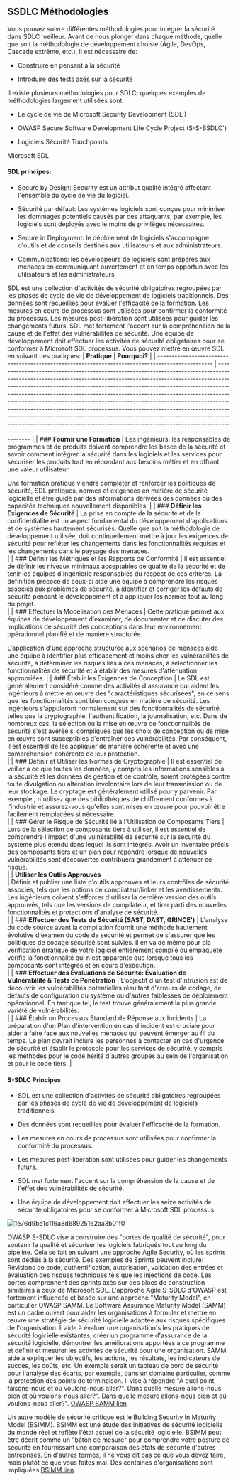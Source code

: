 SSDLC Méthodologies
----------------------

Vous pouvez suivre différentes méthodologies pour intégrer la sécurité dans SDLC meilleur. Avant de nous plonger dans chaque méthode, quelle que soit la méthodologie de développement choisie (Agile, DevOps, Cascade extrême, etc.), il est nécessaire de:

-   Construire en pensant à la sécurité

-   Introduire des tests axés sur la sécurité

Il existe plusieurs méthodologies pour SDLC; quelques exemples de méthodologies largement utilisées sont:

-   Le cycle de vie de Microsoft Security Development (SDL')

-   OWASP Secure Software Development Life Cycle Project (S-S-BSDLC')

-   Logiciels Sécurité Touchpoints

Microsoft SDL

#### SDL principes:

-   Secure by Design: Security est un attribut qualité intégré affectant l'ensemble du cycle de vie du logiciel.

-   Sécurité par défaut: Les systèmes logiciels sont conçus pour minimiser les dommages potentiels causés par des attaquants, par exemple, les logiciels sont déployés avec le moins de privilèges nécessaires.

-   Secure in Deployment: le déploiement de logiciels s'accompagne d'outils et de conseils destinés aux utilisateurs et aux administrateurs.

-   Communications: les développeurs de logiciels sont préparés aux menaces en communiquant ouvertement et en temps opportun avec les utilisateurs et les administrateurs

SDL est une collection d'activités de sécurité obligatoires regroupées par les phases de cycle de vie de développement de logiciels traditionnels. Des données sont recueillies pour évaluer l'efficacité de la formation. Les mesures en cours de processus sont utilisées pour confirmer la conformité du processus. Les mesures post-libération sont utilisées pour guider les changements futurs. SDL met fortement l'accent sur la compréhension de la cause et de l'effet des vulnérabilités de sécurité. Une équipe de développement doit effectuer les activités de sécurité obligatoires pour se conformer à Microsoft SDL processus. Vous pouvez mettre en œuvre SDL en suivant ces pratiques:
| **Pratique**                                                                                      | **Pourquoi?**                                                                                                                                                                                                                                                                                                                                                                                                                                                                                                                                                                                                                                                                                                                              |
| ------------------------------------------------------------------------------------------------- | ------------------------------------------------------------------------------------------------------------------------------------------------------------------------------------------------------------------------------------------------------------------------------------------------------------------------------------------------------------------------------------------------------------------------------------------------------------------------------------------------------------------------------------------------------------------------------------------------------------------------------------------------------------------------------------------------------------------------------------------ |
| ### **Fournir une Formation**                                                                     | Les ingénieurs, les responsables de programmes et de produits doivent comprendre les bases de la sécurité et savoir comment intégrer la sécurité dans les logiciels et les services pour sécuriser les produits tout en répondant aux besoins métier et en offrant une valeur utilisateur.

Une formation pratique viendra compléter et renforcer les politiques de sécurité, SDL pratiques, normes et exigences en matière de sécurité logicielle et être guidé par des informations dérivées des données ou des capacités techniques nouvellement disponibles.                                                                                                                                                                           |
| ### **Définir les Exigences de Sécurité**                                                         | La prise en compte de la sécurité et de la confidentialité est un aspect fondamental du développement d'applications et de systèmes hautement sécurisés. Quelle que soit la méthodologie de développement utilisée, doit continuellement mettre à jour les exigences de sécurité pour refléter les changements dans les fonctionnalités requises et les changements dans le paysage des menaces.<br>                                                                                                                                                                                                                                                                                                                                       |
| ### Définir les Métriques et les Rapports de Conformité                                           | Il est essentiel de définir les niveaux minimaux acceptables de qualité de la sécurité et de tenir les équipes d'ingénierie responsables du respect de ces critères. La définition précoce de ceux-ci aide une équipe à comprendre les risques associés aux problèmes de sécurité, à identifier et corriger les défauts de sécurité pendant le développement et à appliquer les normes tout au long du projet.<br>                                                                                                                                                                                                                                                                                                                         |
| ### Effectuer la Modélisation des Menaces                                                         | Cette pratique permet aux équipes de développement d'examiner, de documenter et de discuter des implications de sécurité des conceptions dans leur environnement opérationnel planifié et de manière structurée.

L'application d'une approche structurée aux scénarios de menaces aide une équipe à identifier plus efficacement et moins cher les vulnérabilités de sécurité, à déterminer les risques liés à ces menaces, à sélectionner les fonctionnalités de sécurité et à établir des mesures d'atténuation appropriées.                                                                                                                                                                                                            |
| ### Établir les Exigences de Conception                                                           | Le SDL est généralement considéré comme des activités d'assurance qui aident les ingénieurs à mettre en œuvre des "caractéristiques sécurisées", en ce sens que les fonctionnalités sont bien conçues en matière de sécurité. Les ingénieurs s'appuieront normalement sur des fonctionnalités de sécurité, telles que la cryptographie, l'authentification, la journalisation, etc. Dans de nombreux cas, la sélection ou la mise en œuvre de fonctionnalités de sécurité s'est avérée si compliquée que les choix de conception ou de mise en œuvre sont susceptibles d'entraîner des vulnérabilités. Par conséquent, il est essentiel de les appliquer de manière cohérente et avec une compréhension cohérente de leur protection. <br> |
| ### Définir et Utiliser les Normes de Cryptographie                                               | Il est essentiel de veiller à ce que toutes les données, y compris les informations sensibles à la sécurité et les données de gestion et de contrôle, soient protégées contre toute divulgation ou altération involontaire lors de leur transmission ou de leur stockage. Le cryptage est généralement utilisé pour y parvenir. Par exemple., n'utilisez que des bibliothèques de chiffrement conformes à l'industrie et assurez-vous qu'elles sont mises en œuvre pour pouvoir être facilement remplacées si nécessaire.<br>                                                                                                                                                                                                              |
| ### Gérer le Risque de Sécurité lié à l'Utilisation de Composants Tiers                           | Lors de la sélection de composants tiers à utiliser, il est essentiel de comprendre l'impact d'une vulnérabilité de sécurité sur la sécurité du système plus étendu dans lequel ils sont intégrés. Avoir un inventaire précis des composants tiers et un plan pour répondre lorsque de nouvelles vulnérabilités sont découvertes contribuera grandement à atténuer ce risque.<br>                                                                                                                                                                                                                                                                                                                                                          |
| **Utiliser les Outils Approuvés<br>**                                                             | Définir et publier une liste d'outils approuvés et leurs contrôles de sécurité associés, tels que les options de compilateur/linker et les avertissements. Les ingénieurs doivent s'efforcer d'utiliser la dernière version des outils approuvés, tels que les versions de compilateur, et tirer parti des nouvelles fonctionnalités et protections d'analyse de sécurité.<br>                                                                                                                                                                                                                                                                                                                                                             |
| ### **Effectuer des Tests de Sécurité (SAST, DAST, GRINCE')**                                     | L'analyse du code source avant la compilation fournit une méthode hautement évolutive d'examen du code de sécurité et permet de s'assurer que les politiques de codage sécurisé sont suivies. Il en va de même pour pla vérification erratique de votre logiciel entièrement compilé ou empaqueté vérifie la fonctionnalité qui n'est apparente que lorsque tous les composants sont intégrés et en cours d'exécution.<br>                                                                                                                                                                                                                                                                                                                 |
| ### **Effectuer des Évaluations de Sécurité: Évaluation de Vulnérabilité & Tests de Pénétration** | L'objectif d'un test d'intrusion est de découvrir les vulnérabilités potentielles résultant d'erreurs de codage, de défauts de configuration du système ou d'autres faiblesses de déploiement opérationnel. En tant que tel, le test trouve généralement la plus grande variété de vulnérabilités. <br>                                                                                                                                                                                                                                                                                                                                                                                                                                    |
| ### Établir un Processus Standard de Réponse aux Incidents                                        | La préparation d'un Plan d'intervention en cas d'incident est cruciale pour aider à faire face aux nouvelles menaces qui peuvent émerger au fil du temps. Le plan devrait inclure les personnes à contacter en cas d'urgence de sécurité et établir le protocole pour les services de sécurité, y compris les méthodes pour le code hérité d'autres groupes au sein de l'organisation et pour le code tiers.                                                                                                                                                                                                                                                                                                                               |
#### S-SDLC Principes

-   SDL est une collection d'activités de sécurité obligatoires regroupées par les phases de cycle de vie de développement de logiciels traditionnels.

-   Des données sont recueillies pour évaluer l'efficacité de la formation.

-   Les mesures en cours de processus sont utilisées pour confirmer la conformité du processus.

-   Les mesures post-libération sont utilisées pour guider les changements futurs.

-   SDL met fortement l'accent sur la compréhension de la cause et de l'effet des vulnérabilités de sécurité.

-   Une équipe de développement doit effectuer les seize activités de sécurité obligatoires pour se conformer à Microsoft SDL processus.

![1e76d9be1c116a8d68925162aa3b01f0](https://github.com/user-attachments/assets/5321e0e9-fa9f-4b4c-8bc9-e844f5e58a0d)

OWASP S-SDLC vise à construire des "portes de qualité de sécurité", pour soutenir la qualité et sécuriser les logiciels fabriqués tout au long du pipeline. Cela se fait en suivant une approche Agile Security, où les sprints sont dédiés à la sécurité. Des exemples de Sprints peuvent inclure: Révisions de code, authentification, autorisation, validation des entrées et évaluation des risques techniques tels que les injections de code. Les portes comprennent des sprints axés sur des blocs de construction similaires à ceux de Microsoft SDL. L'approche Agile S-SDLC d'OWASP est fortement influencée et basée sur une approche "Maturity Model", en particulier OWASP SAMM. Le Software Assurance Maturity Model (SAMM) est un cadre ouvert pour aider les organisations à formuler et mettre en œuvre une stratégie de sécurité logicielle adaptée aux risques spécifiques de l'organisation. Il aide à évaluer une organisation's les pratiques de sécurité logicielle existantes, créer un programme d'assurance de la sécurité logicielle, démontrer les améliorations apportées à ce programme et définir et mesurer les activités de sécurité pour une organisation. SAMM aide à expliquer les objectifs, les actions, les résultats, les indicateurs de succès, les coûts, etc. Un exemple serait un tableau de bord de sécurité pour l'analyse des écarts, par exemple, dans un domaine particulier, comme la protection des points de terminaison. Il vise à répondre "À quel point faisons-nous et où voulons-nous aller?". Dans quelle mesure allons-nous bien et où voulons-nous aller?". Dans quelle mesure allons-nous bien et où voulons-nous aller?". [OWASP SAMM lien](https://owasp.org/www-project-samm/)

Un autre modèle de sécurité critique est le Building Security In Maturity Model (BSIMM). BSIMM est une étude des initiatives de sécurité logicielle du monde réel et reflète l'état actuel de la sécurité logicielle. BSIMM peut être décrit comme un "bâton de mesure" pour comprendre votre posture de sécurité en fournissant une comparaison des états de sécurité d'autres entreprises. En d'autres termes, il ne vous dit pas ce que vous devez faire, mais plutôt ce que vous faites mal. Des centaines d'organisations sont impliquées.[BSIMM](https://owaspsamm.org/blog/2020/10/29/comparing-bsimm-and-samm/)[ lien](https://owaspsamm.org/blog/2020/10/29/comparing-bsimm-and-samm/)
